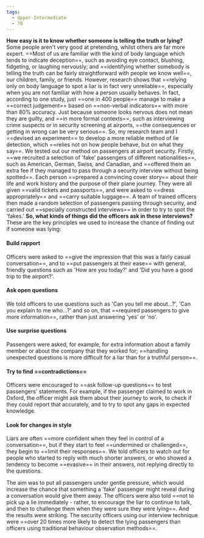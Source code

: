 ```yaml
---
tags:
  - Upper-Intermediate
  - 7B
---
```


**How easy is it to know whether someone is telling the truth or lying?** Some people aren't very good at pretending, whilst others are far more expert. ==Most of us are familiar with the kind of body language which tends to indicate deception==, such as avoiding eye contact, blushing, fidgeting, or laughing nervously; and ==identifying whether somebody is telling the truth can be fairly straightforward with people we know well==, our children, family, or friends. However, research shows that ==relying only on body language to spot a liar is in fact very unreliable==, especially when you are not familiar with how a person usually behaves. In fact, according to one study, just ==one in 400 people== manage to make a ==correct judgement== based on ==non-verbal indicators== with more than 80% accuracy. Just because someone looks nervous does not mean they are guilty, and ==in more formal contexts==, such as interviewing crime suspects or in security screening at airports, ==the consequences or getting in wrong can be very serious==. So, my research team and I ==devised an experiment== to develop a more reliable method of lie detection, which ==relies not on how people behave, but on what they say==.
We tested out our method on passengers at airport security. Firstly, ==we recruited a selection of 'fake' passengers of different nationalities==, such as American, German, Swiss, and Canadian, and ==offered them an extra fee if they managed to pass through a security interview without being spotted==. Each person ==prepared a convincing cover story== about their life and work history and the purpose of their plane journey. They were all given ==valid tickets and passports==, and were asked to ==dress appropriately== and ==carry suitable luggage==. A team of trained officers then made a random selection of passengers passing through security, and carried out ==specially constructed interviews== in order to try to spot the 'fakes.'
**So, what kinds of things did the officers ask in these interviews?** These are the key principles we used to increase the chance of finding out if someone was lying:

#### Build rapport
Officers were asked to ==give the impression that this was a fairly casual conversation==, and to ==put passengers at their ease== with general, friendly questions such as 'How are you today?' and 'Did you have a good trip to the airport?'.

#### Ask open questions
We told officers to use questions such as 'Can you tell me about...?', 'Can you explain to me who...?' and so on, that ==required passengers to give more information==, rather than just answering 'yes' or 'no'.

#### Use surprise questions
Passengers were asked, for example, for extra information about a family member or about the company that they worked for; ==handling unexpected questions is more difficult for a liar than for a truthful person==.

#### Try to find ==contradictions==
Officers were encouraged to ==ask follow-up questions== to test passengers' statements. For example, if the passenger claimed to work in Oxford, the officer might ask them about their journey to work, to check if they could report that accurately, and to try to spot any gaps in expected knowledge.

#### Look for changes in style
Liars are often ==more confident when they feel in control of a conversation==, but if they start to feel ==undermined or challenged==, they begin to ==limit their responses==. We told officers to watch out for people who started to reply with much shorter answers, or who showed a tendency to become ==evasive== in their answers, not replying directly to the questions.

The aim was to put all passengers under gentle pressure, which would increase the chance that something a 'fake' passenger might reveal during a conversation would give them away. The officers were also told ==not to pick up a lie immediately - rather, to encourage the liar to continue to talk, and then to challenge them when they were sure they were lying==. And the results were striking. The security officers using our interview technique were ==over 20 times more likely to detect the lying passengers than officers using traditional behaviour observation methods==.